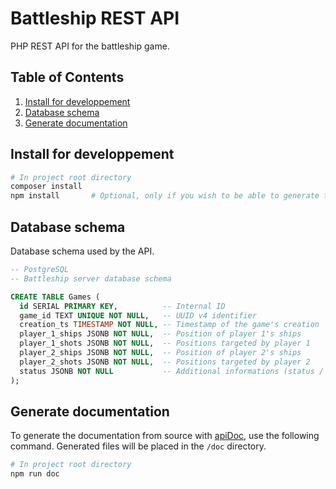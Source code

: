 # Battleship REST API

PHP REST API for the battleship game.

## Table of Contents

1. [Install for developpement](#install-for-developpement)
1. [Database schema](#database-schema)
1. [Generate documentation](#generate-documentation)

## Install for developpement

```sh
# In project root directory
composer install
npm install       # Optional, only if you wish to be able to generate the documentation
```

## Database schema

Database schema used by the API.

```sql
-- PostgreSQL
-- Battleship server database schema

CREATE TABLE Games (
  id SERIAL PRIMARY KEY,          -- Internal ID
  game_id TEXT UNIQUE NOT NULL,   -- UUID v4 identifier
  creation_ts TIMESTAMP NOT NULL, -- Timestamp of the game's creation
  player_1_ships JSONB NOT NULL,  -- Position of player 1's ships
  player_1_shots JSONB NOT NULL,  -- Positions targeted by player 1
  player_2_ships JSONB NOT NULL,  -- Position of player 2's ships
  player_2_shots JSONB NOT NULL,  -- Positions targeted by player 2
  status JSONB NOT NULL           -- Additional informations (status / turn / number of players / winner)
);
```

## Generate documentation

To generate the documentation from source with [apiDoc](https://apidocjs.com/), use the following command. Generated files will be placed in the `/doc` directory.

```sh
# In project root directory
npm run doc
```
